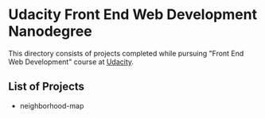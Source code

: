 # Udacity Front End Web Development Nanodegree
This directory consists of projects completed while pursuing "Front End Web Development" course at [Udacity](https://udacity.com/).

## List of Projects
- neighborhood-map 
